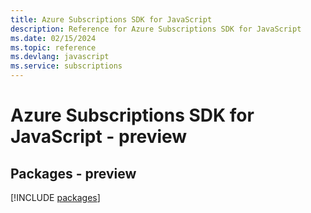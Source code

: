 ```yaml
---
title: Azure Subscriptions SDK for JavaScript
description: Reference for Azure Subscriptions SDK for JavaScript
ms.date: 02/15/2024
ms.topic: reference
ms.devlang: javascript
ms.service: subscriptions
---
```

# Azure Subscriptions SDK for JavaScript - preview
## Packages - preview
[!INCLUDE [packages](subscriptions-index.md)]